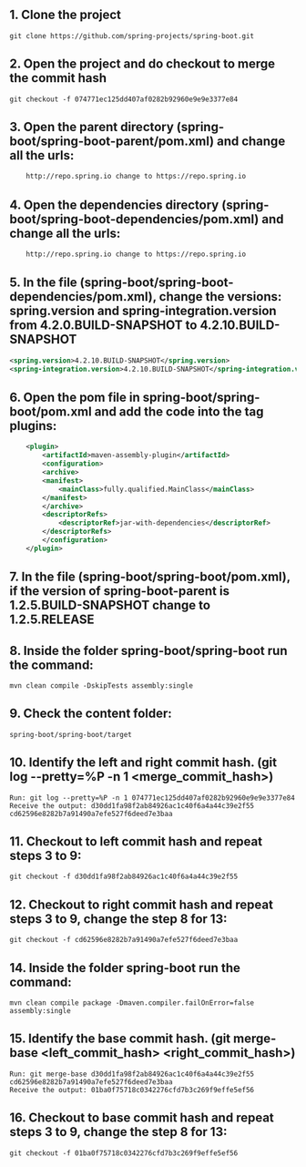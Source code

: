 ## 1. Clone the project 
    git clone https://github.com/spring-projects/spring-boot.git

## 2. Open the project and do checkout to merge the commit hash
    git checkout -f 074771ec125dd407af0282b92960e9e9e3377e84

## 3. Open the parent directory (spring-boot/spring-boot-parent/pom.xml) and change all the urls:
```xml
    http://repo.spring.io change to https://repo.spring.io
```

## 4. Open the dependencies directory (spring-boot/spring-boot-dependencies/pom.xml) and change all the urls:
```xml
    http://repo.spring.io change to https://repo.spring.io
```

## 5. In the file (spring-boot/spring-boot-dependencies/pom.xml), change the versions: spring.version and spring-integration.version from 4.2.0.BUILD-SNAPSHOT to 4.2.10.BUILD-SNAPSHOT
```xml
<spring.version>4.2.10.BUILD-SNAPSHOT</spring.version>
<spring-integration.version>4.2.10.BUILD-SNAPSHOT</spring-integration.version>
```

## 6. Open the pom file in spring-boot/spring-boot/pom.xml and add the code into the tag plugins:
```xml
    <plugin>
        <artifactId>maven-assembly-plugin</artifactId> 
        <configuration> 
        <archive> 
        <manifest> 
            <mainClass>fully.qualified.MainClass</mainClass> 
        </manifest> 
        </archive> 
        <descriptorRefs> 
            <descriptorRef>jar-with-dependencies</descriptorRef> 
        </descriptorRefs> 
        </configuration> 
    </plugin>
```

## 7. In the file (spring-boot/spring-boot/pom.xml), if the version of spring-boot-parent is 1.2.5.BUILD-SNAPSHOT change to 1.2.5.RELEASE

## 8. Inside the folder spring-boot/spring-boot run the command:
    mvn clean compile -DskipTests assembly:single

## 9. Check the content folder: 
    spring-boot/spring-boot/target

## 10. Identify the left and right commit hash. (git log --pretty=%P -n 1 <merge_commit_hash>)
    Run: git log --pretty=%P -n 1 074771ec125dd407af0282b92960e9e9e3377e84
    Receive the output: d30dd1fa98f2ab84926ac1c40f6a4a44c39e2f55 cd62596e8282b7a91490a7efe527f6deed7e3baa

## 11. Checkout to left commit hash and repeat steps 3 to 9:
    git checkout -f d30dd1fa98f2ab84926ac1c40f6a4a44c39e2f55

## 12. Checkout to right commit hash and repeat steps 3 to 9, change the step 8 for 13:
    git checkout -f cd62596e8282b7a91490a7efe527f6deed7e3baa

## 14. Inside the folder  spring-boot run the command:
    mvn clean compile package -Dmaven.compiler.failOnError=false assembly:single

## 15. Identify the base commit hash. (git merge-base <left_commit_hash> <right_commit_hash>)
    Run: git merge-base d30dd1fa98f2ab84926ac1c40f6a4a44c39e2f55 cd62596e8282b7a91490a7efe527f6deed7e3baa
    Receive the output: 01ba0f75718c0342276cfd7b3c269f9effe5ef56

## 16. Checkout to base commit hash and repeat steps 3 to 9, change the step 8 for 13:
    git checkout -f 01ba0f75718c0342276cfd7b3c269f9effe5ef56